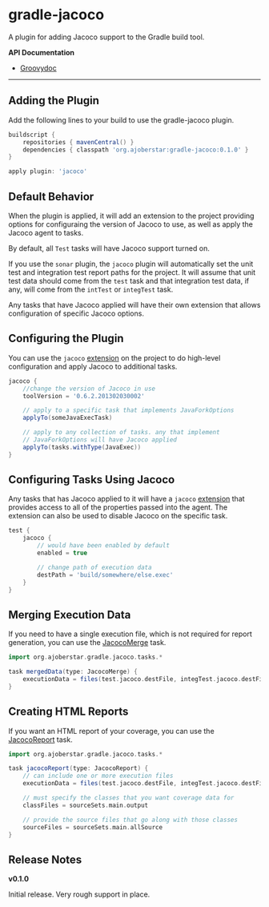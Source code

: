 # gradle-jacoco

A plugin for adding Jacoco support to the Gradle build tool.

**API Documentation**

* [Groovydoc](http://ajoberstar.org/gradle-jacoco/docs/groovydoc)

---

## Adding the Plugin

Add the following lines to your build to use the gradle-jacoco plugin.

```groovy
buildscript {
	repositories { mavenCentral() }
	dependencies { classpath 'org.ajoberstar:gradle-jacoco:0.1.0' }
}

apply plugin: 'jacoco'
```

## Default Behavior

When the plugin is applied, it will add an extension to the project
providing options for configuraing the version of Jacoco to use, as well
as apply the Jacoco agent to tasks.

By default, all `Test` tasks will have Jacoco support turned on.

If you use the `sonar` plugin, the `jacoco` plugin will automatically
set the unit test and integration test report paths for the project. It
will assume that unit test data should come from the `test` task and that
integration test data, if any, will come from the `intTest` or `integTest`
task.

Any tasks that have Jacoco applied will have their own extension that allows
configuration of specific Jacoco options.

## Configuring the Plugin

You can use the `jacoco` [extension](http://ajoberstar.org/gradle-jacoco/docs/groovydoc/org/ajoberstar/gradle/jacoco/plugins/JacocoPluginExtension.html)
on the project to do high-level configuration and apply Jacoco to additional tasks.

```groovy
jacoco {
	//change the version of Jacoco in use
	toolVersion = '0.6.2.201302030002'

	// apply to a specific task that implements JavaForkOptions
	applyTo(someJavaExecTask)

	// apply to any collection of tasks. any that implement
	// JavaForkOptions will have Jacoco applied
	applyTo(tasks.withType(JavaExec))
}
```

## Configuring Tasks Using Jacoco

Any tasks that has Jacoco applied to it will have a `jacoco` [extension](http://ajoberstar.org/gradle-jacoco/docs/groovydoc/org/ajoberstar/gradle/jacoco/tasks/JacocoTaskExtension.html)
that provides access to all of the properties passed into the agent. The extension can
also be used to disable Jacoco on the specific task.

```groovy
test {
	jacoco {
		// would have been enabled by default
		enabled = true

		// change path of execution data
		destPath = 'build/somewhere/else.exec'
	}
}
```
## Merging Execution Data

If you need to have a single execution file, which is not required for report generation, you
can use the [JacocoMerge](http://ajoberstar.org/gradle-jacoco/docs/groovydoc/org/ajoberstar/gradle/jacoco/tasks/JacocoMerge.html)
task.

```groovy
import org.ajoberstar.gradle.jacoco.tasks.*

task mergedData(type: JacocoMerge) {
	executionData = files(test.jacoco.destFile, integTest.jacoco.destFile)
}
```

## Creating HTML Reports

If you want an HTML report of your coverage, you can use the [JacocoReport](http://ajoberstar.org/gradle-jacoco/docs/groovydoc/org/ajoberstar/gradle/jacoco/tasks/JacocoReport.html)
task.

```groovy
import org.ajoberstar.gradle.jacoco.tasks.*

task jacocoReport(type: JacocoReport) {
	// can include one or more execution files
	executionData = files(test.jacoco.destFile, integTest.jacoco.destFile)

	// must specify the classes that you want coverage data for
	classFiles = sourceSets.main.output

	// provide the source files that go along with those classes
	sourceFiles = sourceSets.main.allSource
}
```

## Release Notes

**v0.1.0**

Initial release. Very rough support in place.
